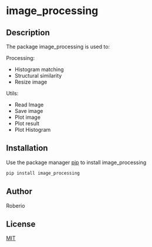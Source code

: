 # image_processing

## Description

The package image_processing is used to:

Processing:

- Histogram matching
- Structural similarity
- Resize image

Utils:

- Read Image
- Save image
- Plot image
- Plot result
- Plot Histogram

## Installation

Use the package manager [pip](https://pip.pypa.io/en/stable) to install image_processing

```bash
pip install image_processing
```

## Author

Roberio

## License

[MIT](https://choosealicense.com/licenses/mit)
